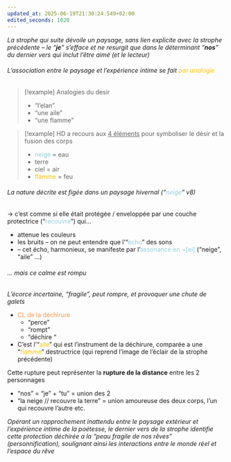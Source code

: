 ```yaml
---
updated_at: 2025-06-19T21:30:24.549+02:00
edited_seconds: 1020
---
```

*La strophe qui suite dévoile un paysage, sans lien explicite avec la strophe précédente – le “**je**” s’efface et ne resurgit que dans le déterminant “**nos**” du dernier vers qui inclut l’être aimé (et le lecteur)*

###### L’association entre le paysage et l’expérience intime se fait <font color="#ffc000">par analogie</font>

> [!example] Analogies du desir
> - “l’elan”
> - “une aile”
> - “une flamme”

> [!example] HD a recours aux <u>4 éléments</u> pour symboliser le désir et la fusion des corps 
> - <font color="#92cddc">neige</font> = eau
> - terre
> - ciel = air
> - <font color="#ffc000">flamme</font> = feu
###### La nature décrite est figée dans un paysage hivernal (“<font color="#92cddc">neige</font>” v8)
→ c’est comme si elle était protégée / enveloppée par une couche protectrice (“<font color="#92cddc">recouvre</font>”) qui…
- attenue les couleurs 
- les bruits – on ne peut entendre que l’“<font color="#92cddc">écho</font>” des sons 
- – cet écho, harmonieux, se manifeste par l’<font color="#92cddc">assonance en ~[ei]</font> (“neige”, “aile” …)

###### … mais ce calme est rompu 
*L’écorce incertaine, “fragile”,  peut rompre, et provoquer une chute de galets*

- <font color="#f79646">CL de la déchirure</font>
	- “perce”
	- “rompt”
	- “déchire “
- C’est l’“<font color="#ffc000">aile</font>” qui est l’instrument de la déchirure, comparée a une “<font color="#ffc000">flamme</font>” destructrice (qui reprend l’image de l’éclair de la strophe précédente)

Cette rupture peut représenter la **rupture de la distance** entre les 2 personnages
- “nos” = “je” + “tu” = union des 2
- “la neige // recouvre la terre” = union amoureuse des deux corps, l’un qui recouvre l’autre etc.

*Opérant un rapprochement inattendu entre le paysage extérieur et l’expérience intime de la poétesse, le dernier vers de la strophe identifie cette protection déchirée a la “peau fragile de nos rêves” (personnification), soulignant ainsi les interactions entre le monde réel et l’espace du rêve*

